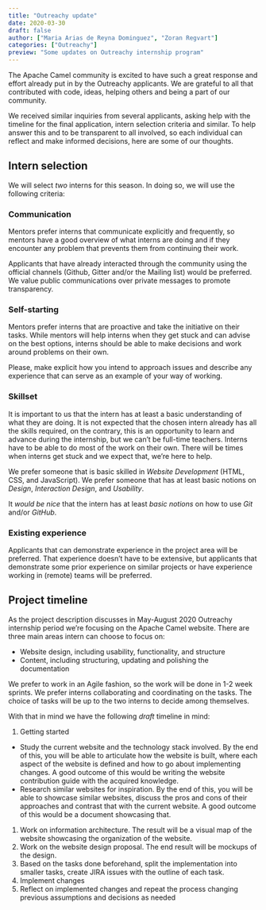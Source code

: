 ```yaml
---
title: "Outreachy update"
date: 2020-03-30
draft: false
author: ["Maria Arias de Reyna Dominguez", "Zoran Regvart"]
categories: ["Outreachy"]
preview: "Some updates on Outreachy internship program"
---
```


The Apache Camel community is excited to have such a great response and effort already put in by the Outreachy applicants. We are grateful to all that contributed with code, ideas, helping others and being a part of our community.

We received similar inquiries from several applicants, asking help with the timeline for the final application, intern selection criteria and similar. To help answer this and to be transparent to all involved, so each individual can reflect and make informed decisions, here are some of our thoughts.

## Intern selection

We will select *two* interns for this season. In doing so, we will use the following criteria:

### Communication

Mentors prefer interns that communicate explicitly and frequently, so mentors have a good overview of what interns are doing and if they encounter any problem that prevents them from continuing their work.

Applicants that have already interacted through the community using the official channels (Github, Gitter and/or the Mailing list) would be preferred. We value public communications over private messages to promote transparency.

### Self-starting

Mentors prefer interns that are proactive and take the initiative on their tasks. While mentors will help interns when they get stuck and can advise on the best options, interns should be able to make decisions and work around problems on their own.

Please, make explicit how you intend to approach issues and describe any experience that can serve as an example of your way of working.

### Skillset

It is important to us that the intern has at least a basic understanding of what they are doing. It is not expected that the chosen intern already has all the skills required, on the contrary, this is an opportunity to learn and advance during the internship, but we can’t be full-time teachers. Interns have to be able to do most of the work on their own. There will be times when interns get stuck and we expect that, we’re here to help.

We prefer someone that is basic skilled in *Website Development* (HTML, CSS, and JavaScript). We prefer someone that has at least basic notions on *Design*, *Interaction Design*, and *Usability*.

It *would be nice* that the intern has at least *basic notions* on how to use *Git* and/or *GitHub*.

### Existing experience

Applicants that can demonstrate experience in the project area will be preferred. That experience doesn’t have to be extensive, but applicants that demonstrate some prior experience on similar projects or have experience working in (remote) teams will be preferred.

## Project timeline

As the project description discusses in May-August 2020 Outreachy internship period we’re focusing on the Apache Camel website. There are three main areas intern can choose to focus on:

 * Website design, including usability, functionality, and structure
 * Content, including structuring, updating and polishing the documentation

We prefer to work in an Agile fashion, so the work will be done in 1-2 week sprints. We prefer interns collaborating and coordinating on the tasks. The choice of tasks will be up to the two interns to decide among themselves.

With that in mind we have the following *draft* timeline in mind:

 1. Getting started
   * Study the current website and the technology stack involved. By the end of this, you will be able to articulate how the website is built, where each aspect of the website is defined and how to go about implementing changes. A good outcome of this would be writing the website contribution guide with the acquired knowledge.
   * Research similar websites for inspiration. By the end of this, you will be able to showcase similar websites, discuss the pros and cons of their approaches and contrast that with the current website. A good outcome of this would be a document showcasing that.
 1. Work on information architecture. The result will be a visual map of the website showcasing the organization of the website.
 1. Work on the website design proposal. The end result will be mockups of the design.
 1. Based on the tasks done beforehand, split the implementation into smaller tasks, create JIRA issues with the outline of each task.
 1. Implement changes
 1. Reflect on implemented changes and repeat the process changing previous assumptions and decisions as needed

